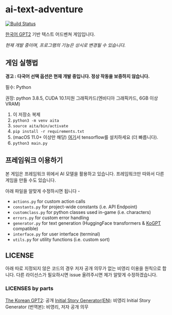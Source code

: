 # ai-text-adventure
[![Build Status](https://img.shields.io/endpoint.svg?url=https%3A%2F%2Factions-badge.atrox.dev%2Fksjae%2Fai-text-adventure%2Fbadge&style=flat)](https://actions-badge.atrox.dev/ksjae/ai-text-adventure/goto)

[한국어 GPT2](https://github.com/ksjae/KoGPT) 기반 텍스트 어드벤쳐 게임입니다. 

*현재 개발 중이며, 프로그램의 기능은 상시로 변경될 수 있습니다.*

## 게임 실행법

**경고 : 다국어 선택 옵션은 현재 개발 중입니다. 정상 작동을 보증하지 않습니다.**

필수: Python

권장: python 3.8.5, CUDA 10.1지원 그래픽카드(엔비디아 그래픽카드, 6GB 이상 VRAM)

1. 이 저장소 복제
2. ```python3 -m venv aita```
3. ```source aita/bin/activate```
4. ```pip install -r requirements.txt```
5. (macOS 11.0+ 이상만 해당) [여기](https://github.com/apple/tensorflow_macos/releases)서 tensorflow를 설치하세요 (더 빠릅니다).
5. ```python3 main.py```

## 프레임워크 이용하기

본 게임은 프레임워크 위에서 AI 모델을 활용하고 있습니다. 프레임워크만 따와서 다른 게임을 만들 수도 있습니다.

아래 파일을 알맞게 수정하시면 됩니다 - 
- ```actions.py``` for custom action calls
- ```constants.py``` for project-wide constants (i.e. API Endpoint)
- ```customclass.py``` for python classes used in-game (i.e. characters)
- ```errors.py``` for custom error handling
- ```generator.py``` for text generation (HuggingFace transformers & [KoGPT](https://github.com/ksjae/KoGPT) compatible)
- ```interface.py``` for user interface (terminal)
- ```utils.py``` for utility functions (i.e. custom sort)

## LICENSE

아래 따로 지정되지 않은 코드의 경우 저자 공개 의무가 없는 비영리 이용을 원칙으로 합니다.
다른 라이선스가 필요하시면 issue 올려주시면 제가 알맞게 수정하겠습니다.

### LICENSES by parts
[The Korean GPT2](https://github.com/ksjae/KoGPT): 공개
[Initial Story Generator(EN)](https://blog.reedsy.com): 비영리
Initial Story Generator (번역본): 비영리, 저자 공개 의무
